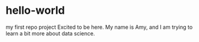 # hello-world
my first repo project
Excited to be here. My name is Amy, and I am trying to learn a bit more about data science. 
